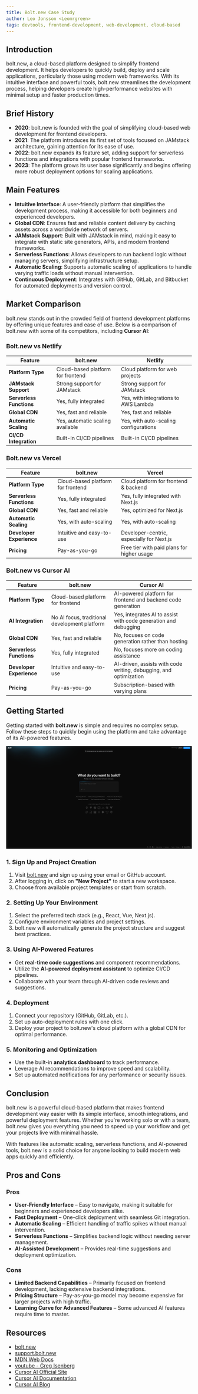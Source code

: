 ```yaml
---
title: Bolt.new Case Study
author: Leo Jonsson <Leomrgreen>
tags: devtools, frontend-development, web-development, cloud-based
---
```


## Introduction

bolt.new, a cloud-based platform designed to simplify frontend development. It helps developers to quickly build, deploy and scale applications, particularly those using modern web frameworks. With its intuitive interface and powerful tools, bolt.new streamlines the development process, helping developers create high-performance websites with minimal setup and faster production times.

## Brief History

- **2020**: bolt.new is founded with the goal of simplifying cloud-based web development for frontend developers.
- **2021**: The platform introduces its first set of tools focused on JAMstack architecture, gaining attention for its ease of use.
- **2022**: bolt.new expands its feature set, adding support for serverless functions and integrations with popular frontend frameworks.
- **2023**: The platform grows its user base significantly and begins offering more robust deployment options for scaling applications.

## Main Features

- **Intuitive Interface**: A user-friendly platform that simplifies the development process, making it accessible for both beginners and experienced developers.
- **Global CDN**: Ensures fast and reliable content delivery by caching assets across a worldwide network of servers.
- **JAMstack Support**: Built with JAMstack in mind, making it easy to integrate with static site generators, APIs, and modern frontend frameworks.
- **Serverless Functions**: Allows developers to run backend logic without managing servers, simplifying infrastructure setup.
- **Automatic Scaling**: Supports automatic scaling of applications to handle varying traffic loads without manual intervention.
- **Continuous Deployment**: Integrates with GitHub, GitLab, and Bitbucket for automated deployments and version control.

## Market Comparison

bolt.new stands out in the crowded field of frontend development platforms by offering unique features and ease of use. Below is a comparison of bolt.new with some of its competitors, including **Cursor AI**:

### Bolt.new vs Netlify

| Feature                  | bolt.new                          | Netlify                               |
| ------------------------ | --------------------------------- | ------------------------------------- |
| **Platform Type**        | Cloud-based platform for frontend | Cloud platform for web projects       |
| **JAMstack Support**     | Strong support for JAMstack       | Strong support for JAMstack           |
| **Serverless Functions** | Yes, fully integrated             | Yes, with integrations to AWS Lambda  |
| **Global CDN**           | Yes, fast and reliable            | Yes, fast and reliable                |
| **Automatic Scaling**    | Yes, automatic scaling available  | Yes, with auto-scaling configurations |
| **CI/CD Integration**    | Built-in CI/CD pipelines          | Built-in CI/CD pipelines              |

### Bolt.new vs Vercel

| Feature                  | bolt.new                          | Vercel                                     |
| ------------------------ | --------------------------------- | ------------------------------------------ |
| **Platform Type**        | Cloud-based platform for frontend | Cloud platform for frontend & backend      |
| **Serverless Functions** | Yes, fully integrated             | Yes, fully integrated with Next.js         |
| **Global CDN**           | Yes, fast and reliable            | Yes, optimized for Next.js                 |
| **Automatic Scaling**    | Yes, with auto-scaling            | Yes, with auto-scaling                     |
| **Developer Experience** | Intuitive and easy-to-use         | Developer-centric, especially for Next.js  |
| **Pricing**              | Pay-as-you-go                     | Free tier with paid plans for higher usage |

### Bolt.new vs Cursor AI

| Feature                  | bolt.new                                      | Cursor AI                                                         |
| ------------------------ | --------------------------------------------- | ----------------------------------------------------------------- |
| **Platform Type**        | Cloud-based platform for frontend             | AI-powered platform for frontend and backend code generation      |
| **AI Integration**       | No AI focus, traditional development platform | Yes, integrates AI to assist with code generation and debugging   |
| **Global CDN**           | Yes, fast and reliable                        | No, focuses on code generation rather than hosting                |
| **Serverless Functions** | Yes, fully integrated                         | No, focuses more on coding assistance                             |
| **Developer Experience** | Intuitive and easy-to-use                     | AI-driven, assists with code writing, debugging, and optimization |
| **Pricing**              | Pay-as-you-go                                 | Subscription-based with varying plans                             |

## Getting Started

Getting started with **bolt.new** is simple and requires no complex setup. Follow these steps to quickly begin using the platform and take advantage of its AI-powered features.

![Bolt.new Getting Started](/src/assets/stackblitz/bolt-new/bolt-new.png)

### 1. Sign Up and Project Creation

1. Visit [bolt.new](https://bolt.new) and sign up using your email or GitHub account.
2. After logging in, click on **"New Project"** to start a new workspace.
3. Choose from available project templates or start from scratch.

### 2. Setting Up Your Environment

1. Select the preferred tech stack (e.g., React, Vue, Next.js).
2. Configure environment variables and project settings.
3. bolt.new will automatically generate the project structure and suggest best practices.

### 3. Using AI-Powered Features

- Get **real-time code suggestions** and component recommendations.
- Utilize the **AI-powered deployment assistant** to optimize CI/CD pipelines.
- Collaborate with your team through AI-driven code reviews and suggestions.

### 4. Deployment

1. Connect your repository (GitHub, GitLab, etc.).
2. Set up auto-deployment rules with one click.
3. Deploy your project to bolt.new's cloud platform with a global CDN for optimal performance.

### 5. Monitoring and Optimization

- Use the built-in **analytics dashboard** to track performance.
- Leverage AI recommendations to improve speed and scalability.
- Set up automated notifications for any performance or security issues.

## Conclusion

bolt.new is a powerful cloud-based platform that makes frontend development way easier with its simple interface, smooth integrations, and powerful deployment features. Whether you're working solo or with a team, bolt.new gives you everything you need to speed up your workflow and get your projects live with minimal hassle.

With features like automatic scaling, serverless functions, and AI-powered tools, bolt.new is a solid choice for anyone looking to build modern web apps quickly and efficiently.

## Pros and Cons

### Pros

- **User-Friendly Interface** – Easy to navigate, making it suitable for beginners and experienced developers alike.
- **Fast Deployment** – One-click deployment with seamless Git integration.
- **Automatic Scaling** – Efficient handling of traffic spikes without manual intervention.
- **Serverless Functions** – Simplifies backend logic without needing server management.
- **AI-Assisted Development** – Provides real-time suggestions and deployment optimization.

### Cons

- **Limited Backend Capabilities** – Primarily focused on frontend development, lacking extensive backend integrations.
- **Pricing Structure** – Pay-as-you-go model may become expensive for larger projects with high traffic.
- **Learning Curve for Advanced Features** – Some advanced AI features require time to master.

## Resources

- [bolt.new](https://bolt.new/)
- [support.bolt.new](https://support.bolt.new/Getting-Started-Guide-for-Bolt-new-174d971055d68015926ad8fa2b3db2dc)
- [MDN Web Docs](https://developer.mozilla.org/en-US/search?q=Developer%20Platforms)
- [youtube - Greg Isenberg](https://youtu.be/1SfUMQ1yTY8?si=8ZQ_7J7H9mk-KZoj)
- [Cursor AI Official Site](https://cursor.so)
- [Cursor AI Documentation](https://docs.cursor.so)
- [Cursor AI Blog](https://blog.cursor.so)
